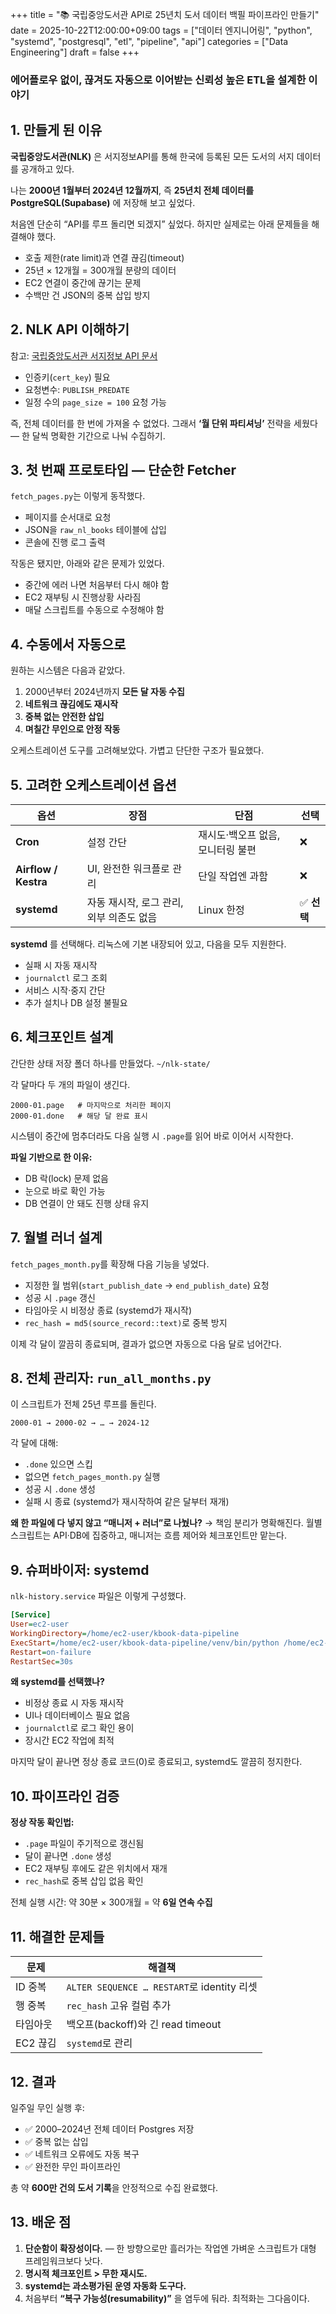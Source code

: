 +++
title = "📚 국립중앙도서관 API로 25년치 도서 데이터 백필 파이프라인 만들기"
date = 2025-10-22T12:00:00+09:00
tags = ["데이터 엔지니어링", "python", "systemd", "postgresql", "etl", "pipeline", "api"]
categories = ["Data Engineering"]
draft = false
+++

### 에어플로우 없이, 끊겨도 자동으로 이어받는 신뢰성 높은 ETL을 설계한 이야기


## 1. 만들게 된 이유

**국립중앙도서관(NLK)** 은 서지정보API를 통해 한국에 등록된 모든 도서의 서지 데이터를 공개하고 있다.

나는 **2000년 1월부터 2024년 12월까지**, 즉 **25년치 전체 데이터를 PostgreSQL(Supabase)** 에 저장해 보고 싶었다.

처음엔 단순히 “API를 루프 돌리면 되겠지” 싶었다.
하지만 실제로는 아래 문제들을 해결해야 했다.

* 호출 제한(rate limit)과 연결 끊김(timeout)
* 25년 × 12개월 = 300개월 분량의 데이터
* EC2 연결이 중간에 끊기는 문제
* 수백만 건 JSON의 중복 삽입 방지


## 2. NLK API 이해하기

참고: [국립중앙도서관 서지정보 API 문서](https://www.nl.go.kr/NL/contents/N31101010000.do)

* 인증키(`cert_key`) 필요
* 요청변수: `PUBLISH_PREDATE` 
* 일정 수의 `page_size = 100` 요청 가능

즉, 전체 데이터를 한 번에 가져올 수 없었다.
그래서 **‘월 단위 파티셔닝’** 전략을 세웠다 — 한 달씩 명확한 기간으로 나눠 수집하기.


## 3. 첫 번째 프로토타입 — 단순한 Fetcher

`fetch_pages.py`는 이렇게 동작했다.

* 페이지를 순서대로 요청
* JSON을 `raw_nl_books` 테이블에 삽입
* 콘솔에 진행 로그 출력

작동은 됐지만, 아래와 같은 문제가 있었다. 

* 중간에 에러 나면 처음부터 다시 해야 함
* EC2 재부팅 시 진행상황 사라짐
* 매달 스크립트를 수동으로 수정해야 함

## 4. 수동에서 자동으로

원하는 시스템은 다음과 같았다.

1. 2000년부터 2024년까지 **모든 달 자동 수집**
2. **네트워크 끊김에도 재시작**
3. **중복 없는 안전한 삽입**
4. **며칠간 무인으로 안정 작동**

오케스트레이션 도구를 고려해보았다. 
가볍고 단단한 구조가 필요했다.


## 5. 고려한 오케스트레이션 옵션

| 옵션                   | 장점                       | 단점                  | 선택       |
| -------------------- | ------------------------ | ------------------- | -------- |
| **Cron**             | 설정 간단                    | 재시도·백오프 없음, 모니터링 불편 | ❌        |
| **Airflow / Kestra** | UI, 완전한 워크플로 관리          | 단일 작업엔 과함           | ❌        |
| **systemd**          | 자동 재시작, 로그 관리, 외부 의존도 없음 | Linux 한정            | ✅ **선택** |

**systemd** 를 선택해다.
리눅스에 기본 내장되어 있고, 다음을 모두 지원한다. 

* 실패 시 자동 재시작
* `journalctl` 로그 조회
* 서비스 시작·중지 간단
* 추가 설치나 DB 설정 불필요


## 6. 체크포인트 설계

간단한 상태 저장 폴더 하나를 만들었다.
`~/nlk-state/`

각 달마다 두 개의 파일이 생긴다.

```
2000-01.page   # 마지막으로 처리한 페이지
2000-01.done   # 해당 달 완료 표시
```

시스템이 중간에 멈추더라도 다음 실행 시 `.page`를 읽어 바로 이어서 시작한다.

**파일 기반으로 한 이유:**

* DB 락(lock) 문제 없음
* 눈으로 바로 확인 가능
* DB 연결이 안 돼도 진행 상태 유지


## 7. 월별 러너 설계

`fetch_pages_month.py`를 확장해 다음 기능을 넣었다.

* 지정한 월 범위(`start_publish_date` → `end_publish_date`) 요청
* 성공 시 `.page` 갱신
* 타임아웃 시 비정상 종료 (systemd가 재시작)
* `rec_hash = md5(source_record::text)`로 중복 방지

이제 각 달이 깔끔히 종료되며, 결과가 없으면 자동으로 다음 달로 넘어간다.


## 8. 전체 관리자: `run_all_months.py`

이 스크립트가 전체 25년 루프를 돌린다.

```text
2000-01 → 2000-02 → … → 2024-12
```

각 달에 대해:

* `.done` 있으면 스킵
* 없으면 `fetch_pages_month.py` 실행
* 성공 시 `.done` 생성
* 실패 시 종료 (systemd가 재시작하여 같은 달부터 재개)

**왜 한 파일에 다 넣지 않고 “매니저 + 러너”로 나눴나?**
→ 책임 분리가 명확해진다.
월별 스크립트는 API·DB에 집중하고, 매니저는 흐름 제어와 체크포인트만 맡는다.


## 9. 슈퍼바이저: systemd

`nlk-history.service` 파일은 이렇게 구성했다.

```ini
[Service]
User=ec2-user
WorkingDirectory=/home/ec2-user/kbook-data-pipeline
ExecStart=/home/ec2-user/kbook-data-pipeline/venv/bin/python /home/ec2-user/kbook-data-pipeline/scripts/run_all_months.py
Restart=on-failure
RestartSec=30s
```

**왜 systemd를 선택했나?**

* 비정상 종료 시 자동 재시작
* UI나 데이터베이스 필요 없음
* `journalctl`로 로그 확인 용이
* 장시간 EC2 작업에 최적

마지막 달이 끝나면 정상 종료 코드(0)로 종료되고, systemd도 깔끔히 정지한다.


## 10. 파이프라인 검증

**정상 작동 확인법:**

* `.page` 파일이 주기적으로 갱신됨
* 달이 끝나면 `.done` 생성
* EC2 재부팅 후에도 같은 위치에서 재개
* `rec_hash`로 중복 삽입 없음 확인

전체 실행 시간:
약 30분 × 300개월 = 약 **6일 연속 수집**


## 11. 해결한 문제들

| 문제     | 해결책                                     |
| ------ | --------------------------------------- |
| ID 중복  | `ALTER SEQUENCE … RESTART`로 identity 리셋 |
| 행 중복   | `rec_hash` 고유 컬럼 추가                     |
| 타임아웃   | 백오프(backoff)와 긴 read timeout            |
| EC2 끊김 | `systemd`로 관리                           |


## 12. 결과

일주일 무인 실행 후:

* ✅ 2000–2024년 전체 데이터 Postgres 저장
* ✅ 중복 없는 삽입
* ✅ 네트워크 오류에도 자동 복구
* ✅ 완전한 무인 파이프라인

총 약 **600만 건의 도서 기록**을 안정적으로 수집 완료했다.


## 13. 배운 점

1. **단순함이 확장성이다.** — 한 방향으로만 흘러가는 작업엔 가벼운 스크립트가 대형 프레임워크보다 낫다.
2. **명시적 체크포인트 > 무한 재시도.**
3. **systemd는 과소평가된 운영 자동화 도구다.**
4. 처음부터 **“복구 가능성(resumability)”** 을 염두에 둬라. 최적화는 그다음이다.
